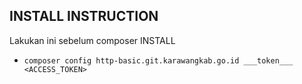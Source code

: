 ## INSTALL INSTRUCTION
Lakukan ini sebelum composer INSTALL 
- `composer config http-basic.git.karawangkab.go.id ___token___ <ACCESS_TOKEN>`
